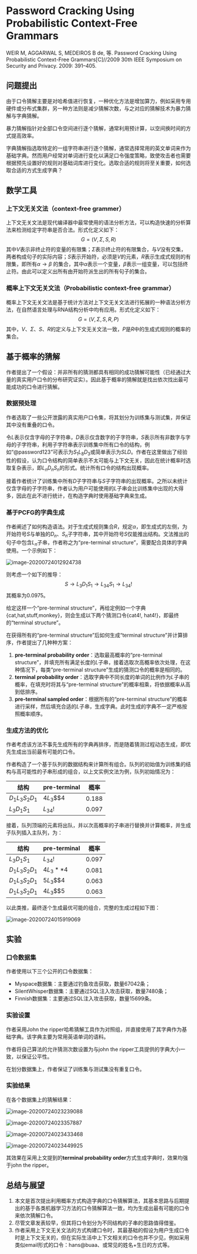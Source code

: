 # Password Cracking Using Probabilistic Context-Free Grammars

WEIR M, AGGARWAL S, MEDEIROS B de, 等. Password Cracking Using Probabilistic Context-Free Grammars[C]//2009 30th IEEE Symposium on Security and Privacy. 2009: 391–405.

## 问题提出

由于口令猜解主要是对哈希值进行恢复，一种优化方法是增加算力，例如采用专用硬件或分布式集群，另一种方法则是减少猜解次数，与之对应的猜解技术为暴力猜解与字典猜解。

暴力猜解指针对全部口令空间进行逐个猜解，通常利用预计算，以空间换时间的方式提高效率。

字典猜解指选取特定的一组字符串进行逐个猜解，通常选择常用的英文单词来作为基础字典。然而用户经常对单词进行变化以满足口令强度策略，致使攻击者也需要根据预先设置好的规则对基础词库进行变化。选取合适的规则将至关重要，如何选取合适的方式生成字典？

## 数学工具

### 上下文无关文法（context-free grammer）

上下文无关文法是现代编译器中最常使用的语法分析方法，可以构造快速的分析算法来检测给定字符串是否合法。形式化定义如下：
$$
G=(V,\Sigma,S,R)
$$
其中$V$表示非终止符的变量的有限集；$\Sigma$表示终止符的有限集合，与$V$没有交集，两者构成句子的实际内容；$S$表示开始符，必须是$V$的元素，$R$表示生成式规则的有限集，即所有$\alpha \to \beta$ 的集合，其中$\alpha$表示一个变量，$\beta$表示一组变量，可以包括终止符。由此可以定义出所有由开始符派生出的所有句子的集合。

### 概率上下文无关文法（Probabilistic context-free grammar）

概率上下文无关文法是基于统计方法对上下文无关文法进行拓展的一种语法分析方法，在自然语言处理与RNA结构分析中均有应用。形式化定义如下：
$$
G=(V,\Sigma,S,R,P)
$$
其中，$V$、$\Sigma$、$S$、$R$的定义与上下文无关文法一致，$P$是$R$中的生成式规则的概率的集合。

## 基于概率的猜解

作者提出了一个假设：并非所有的猜测都具有相同的成功猜解可能性（已经通过大量的真实用户口令的分布研究证实）。因此基于概率的猜解就是找出依次找出最可能成功的口令进行猜解。

### 数据预处理

作者选取了一些公开泄露的真实用户口令集，将其划分为训练集与测试集，并保证其中没有重叠的口令。

令$L$表示仅含字母的子字符串，$D$表示仅含数字的子字符串，$S$表示所有非数字与字母的子字符串，利用子字符串表示训练集中所有口令的结构，例如“@password123”可表示为$S_1L_8D_3$或简单表示为$SLD$。作者在这里做出了经验性的假设，认为口令结构的简单表示不太可能与上下文无关，因此在统计概率时选取复杂表示，即$L_nD_nS_n$的形式。统计所有口令的结构出现概率。

接着作者统计了训练集中所有$D$子字符串与$S$子字符串的出现概率。之所以未统计仅含字母的子字符串，作者认为用户可能使用的$L$子串会比训练集中出现的大得多，因此在此不进行统计，在构造字典时使用基础字典来生成。

### 基于PCFG的字典生成

作者阐述了如何构造语法。对于生成式规则集合$R$，规定$\alpha$，即生成式的左侧，为开始符号$S$与单独的$D_n$、$S_n$子字符串，其中开始符号$S$仅能推出结构。文法推出的句子中包含$L_n$子串，作者称之为“pre-terminal structure”，需要配合具体的字典使用。一个示例如下：

![image-20200724012924738](Paper%20-%20Password%20Cracking%20Using%20Probabilistic%20Context-Free%20Grammers.assets/image-20200724012924738.png)

则考虑一个如下的推导：
$$
S \to L_3D_1S_1 \to L_34S_1 \to L_34!
$$
其概率为0.0975。

给定这样一个“pre-terminal structure”，再给定例如一个字典{cat,hat,stuff,monkey}，则会生成以下两个猜测口令{cat4!, hat4!}，即最终的“terminal structure”。

在获得所有的“pre-terminal structure”后如何生成“terminal structure”并计算排序，作者提出了几种种方案：

1. **pre-terminal probability order**：选取最高概率的“pre-terminal structure”，并填充所有满足长度的$L$子串，接着选取次高概率依次处理，在这种情况下，每类“pre-terminal structure”生成的猜测口令的概率是相同的。
2. **terminal probability order**：选取字典中不同长度的单词的比例作为$L$子串的概率，在填充时将其与“pre-terminal structure”的概率相乘，将依据概率从高到低排序。
3. **pre-terminal sampled order**：根据所有的“pre-terminal structure”的概率进行采样，然后填充合适的$L$子串，生成字典。此时生成的字典不一定严格按照概率顺序。

### 生成方法的优化

作者考虑该方法不事先生成所有的字典再排序，而是随着猜测过程动态生成，即优先生成出当前最有可能的口令。

作者构造了一个基于队列的数据结构来计算所有组合。队列的初始值为训练集的结构与高可能性的子串形成的组合，以上文实例文法为例，队列初始情况为：

| 结构           | pre-terminal | 概率  |
| -------------- | ------------ | ----- |
| $D_1L_3S_2D_1$ | $4L_3\$\$4$  | 0.188 |
| $L_3D_1S_1$    | $L_34!$      | 0.097 |

接着，队列顶端的元素将出队，并以次高概率的子串进行替换并计算概率，并生成子队列插入主队列，为：

| 结构           | pre-terminal | 概率  |
| -------------- | ------------ | ----- |
| $L_3D_1S_1$    | $L_34!$      | 0.097 |
| $D_1L_3S_2D_1$ | $4L_3**4$    | 0.081 |
| $D_1L_3S_2D_1$ | $5L_3\$\$4$  | 0.063 |
| $D_1L_3S_2D_1$ | $4L_3\$\$5$  | 0.063 |

以此类推，最终逐个生成最优可能的组合，完整的生成过程如下图：

![image-20200724015919069](Paper%20-%20Password%20Cracking%20Using%20Probabilistic%20Context-Free%20Grammers.assets/image-20200724015919069.png)

## 实验

### 口令数据集

作者使用以下三个公开的口令数据集：

- Myspace数据集：主要通过钓鱼攻击获取，数量67042条；
- SilentWhisper数据集：主要通过SQL注入攻击获取，数量7480条；
- Finnish数据集：主要通过SQL注入攻击获取，数量15699条。

### 实验设置

作者采用John the ripper哈希猜解工具作为对照组，并直接使用了其字典作为基础字典。该字典主要为常用英语单词的语料。

作者将自己算法的允许猜测次数设置为与john the ripper工具提供的字典大小一致，以保证公平性。

在划分数据集上，作者保证了训练集与测试集没有重复口令。

### 实验结果

在各个数据集上的猜解结果：

![image-20200724023239088](Paper%20-%20Password%20Cracking%20Using%20Probabilistic%20Context-Free%20Grammers.assets/image-20200724023239088.png)

![image-20200724023357887](Paper%20-%20Password%20Cracking%20Using%20Probabilistic%20Context-Free%20Grammers.assets/image-20200724023357887.png)

![image-20200724023433468](Paper%20-%20Password%20Cracking%20Using%20Probabilistic%20Context-Free%20Grammers.assets/image-20200724023433468.png)

![image-20200724023449925](Paper%20-%20Password%20Cracking%20Using%20Probabilistic%20Context-Free%20Grammers.assets/image-20200724023449925.png)

其效果在采用上文提到的**terminal probability order**方式生成字典时，效果均强于john the ripper。

## 总结与展望

1. 本文是首次提出利用概率方式构造字典的口令猜解算法，其基本思路与后期提出的基于各类机器学习方法的口令猜解算法一致，均为生成出最有可能的口令来依次猜解口令。
2. 尽管文章发表较早，但其将口令划分为不同结构的子串的思路值得借鉴。
3. 作者采用上下文无关文法的方式构建口令时，其最基础的假设为用户生成口令时是上下文无关的，但在实际生活中上下文相关的口令也并不少见，例如采用类似email形式的口令：hans@buaa、或常见的姓名+生日的方式等。